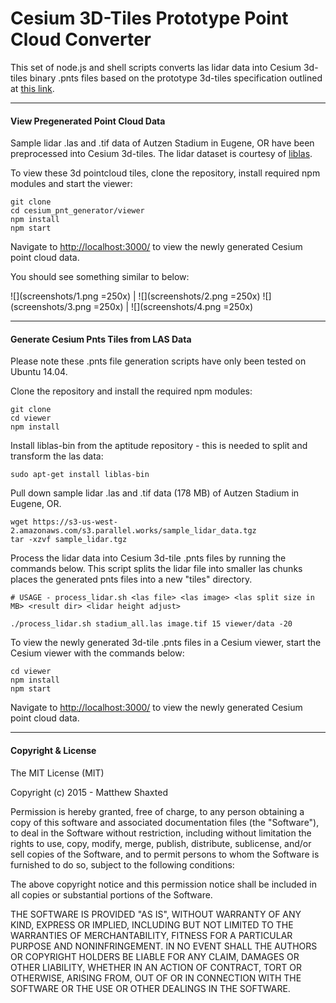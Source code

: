 # Cesium 3D-Tiles Prototype Point Cloud Converter

This set of node.js and shell scripts converts las lidar data into Cesium 3d-tiles binary .pnts files based on the prototype 3d-tiles specification outlined at [this link](https://github.com/AnalyticalGraphicsInc/3d-tiles/tree/master/TileFormats/Points).

* * *

#### View Pregenerated Point Cloud Data

Sample lidar .las and .tif data of Autzen Stadium in Eugene, OR have been preprocessed into Cesium 3d-tiles. The lidar dataset is courtesy of [liblas](http://www.liblas.org/samples/).

To view these 3d pointcloud tiles, clone the repository, install required npm modules and start the viewer: 

```
git clone 
cd cesium_pnt_generator/viewer
npm install
npm start
```

Navigate to [http://localhost:3000/](http://localhost:3000/) to view the newly generated Cesium point cloud data.

You should see something similar to below:

![](screenshots/1.png =250x) | ![](screenshots/2.png =250x)
![](screenshots/3.png =250x) | ![](screenshots/4.png =250x)

* * *

#### Generate Cesium Pnts Tiles from LAS Data

Please note these .pnts file generation scripts have only been tested on Ubuntu 14.04.

Clone the repository and install the required npm modules:

```
git clone 
cd viewer
npm install
```

Install liblas-bin from the aptitude repository - this is needed to split and transform the las data:

```
sudo apt-get install liblas-bin
```

Pull down sample lidar .las and .tif data (178 MB) of Autzen Stadium in Eugene, OR.

```
wget https://s3-us-west-2.amazonaws.com/s3.parallel.works/sample_lidar_data.tgz
tar -xzvf sample_lidar.tgz
```

Process the lidar data into Cesium 3d-tile .pnts files by running the commands below. This script splits the lidar file into smaller las chunks places the generated pnts files into a new "tiles" directory. 

```
# USAGE - process_lidar.sh <las file> <las image> <las split size in MB> <result dir> <lidar height adjust>

./process_lidar.sh stadium_all.las image.tif 15 viewer/data -20
```

To view the newly generated 3d-tile .pnts files in a Cesium viewer, start the Cesium viewer with the commands below:

```
cd viewer
npm install
npm start
```

Navigate to [http://localhost:3000/](http://localhost:3000/) to view the newly generated Cesium point cloud data.

* * *

#### Copyright & License

The MIT License (MIT)

Copyright (c) 2015 - Matthew Shaxted

Permission is hereby granted, free of charge, to any person obtaining a copy of this software and associated documentation files (the "Software"), to deal in the Software without restriction, including without limitation the rights to use, copy, modify, merge, publish, distribute, sublicense, and/or sell copies of the Software, and to permit persons to whom the Software is furnished to do so, subject to the following conditions:

The above copyright notice and this permission notice shall be included in all copies or substantial portions of the Software.

THE SOFTWARE IS PROVIDED "AS IS", WITHOUT WARRANTY OF ANY KIND, EXPRESS OR IMPLIED, INCLUDING BUT NOT LIMITED TO THE WARRANTIES OF MERCHANTABILITY, FITNESS FOR A PARTICULAR PURPOSE AND NONINFRINGEMENT. IN NO EVENT SHALL THE AUTHORS OR COPYRIGHT HOLDERS BE LIABLE FOR ANY CLAIM, DAMAGES OR OTHER LIABILITY, WHETHER IN AN ACTION OF CONTRACT, TORT OR OTHERWISE, ARISING FROM, OUT OF OR IN CONNECTION WITH THE SOFTWARE OR THE USE OR OTHER DEALINGS IN THE SOFTWARE.


